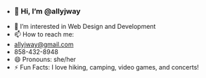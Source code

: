 - <h3>👋 Hi, I’m @allyjway</h3>
- 👀 I’m interested in Web Design and Development
- 📫 How to reach me:
- allyjway@gmail.com
- 858-432-8948
- 😄 Pronouns: she/her
- ⚡ Fun Facts: I love hiking, camping, video games, and concerts!

<!---
allyjway/allyjway is a ✨ special ✨ repository because its `README.md` (this file) appears on your GitHub profile.
You can click the Preview link to take a look at your changes.
--->
